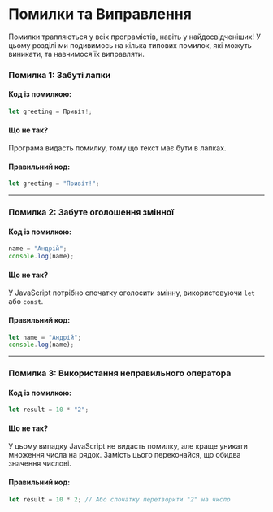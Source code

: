 # Помилки та Виправлення

Помилки трапляються у всіх програмістів, навіть у найдосвідченіших! У цьому розділі ми подивимось на кілька типових помилок, які можуть виникати, та навчимося їх виправляти.

### Помилка 1: Забуті лапки

#### Код із помилкою:

```javascript
let greeting = Привіт!;
```

#### Що не так?

Програма видасть помилку, тому що текст має бути в лапках.

#### Правильний код:

```javascript
let greeting = "Привіт!";
```

---

### Помилка 2: Забуте оголошення змінної

#### Код із помилкою:

```javascript
name = "Андрій";
console.log(name);
```

#### Що не так?

У JavaScript потрібно спочатку оголосити змінну, використовуючи `let` або `const`.

#### Правильний код:

```javascript
let name = "Андрій";
console.log(name);
```

---

### Помилка 3: Використання неправильного оператора

#### Код із помилкою:

```javascript
let result = 10 * "2";
```

#### Що не так?

У цьому випадку JavaScript не видасть помилку, але краще уникати множення числа на рядок. Замість цього переконайся, що обидва значення числові.

#### Правильний код:

```javascript
let result = 10 * 2; // Або спочатку перетворити "2" на число
```
